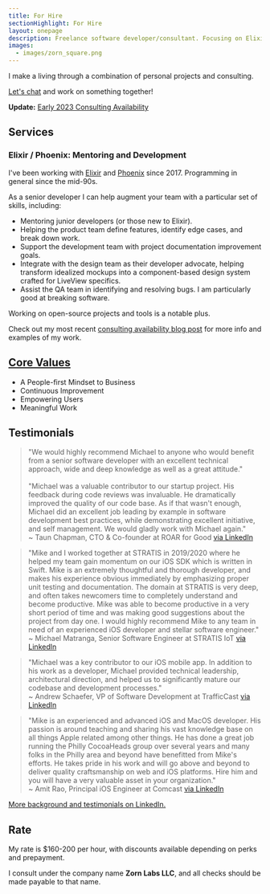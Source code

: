 ```yaml
---
title: For Hire
sectionHighlight: For Hire
layout: onepage
description: Freelance software developer/consultant. Focusing on Elixir, Phoenix, teaching, and mentoring. 
images:
  - images/zorn_square.png
---
```


I make a living through a combination of personal projects and consulting. 

[Let's chat](mailto:zorn@zornlabs.com) and work on something together!

**Update:** [Early 2023 Consulting Availability](/posts/2022/12/elixir-consulting-availability/)

## Services

### Elixir / Phoenix: Mentoring and Development

I've been working with [Elixir](https://elixir-lang.org) and [Phoenix](https://www.phoenixframework.org) since 2017. Programming in general since the mid-90s.

As a senior developer I can help augment your team with a particular set of skills, including:

* Mentoring junior developers (or those new to Elixir).
* Helping the product team define features, identify edge cases, and break down work.
* Support the development team with project documentation improvement goals.
* Integrate with the design team as their developer advocate, helping transform idealized mockups into a component-based design system crafted for LiveView specifics.
* Assist the QA team in identifying and resolving bugs. I am particularly good at breaking software.

Working on open-source projects and tools is a notable plus. 

Check out my most recent [consulting availability blog post](/posts/2022/12/elixir-consulting-availability/) for more info and examples of my work.

## [Core Values](/values/)

* A People-first Mindset to Business
* Continuous Improvement
* Empowering Users
* Meaningful Work

## Testimonials

<blockquote class="testimonial" cite="https://www.linkedin.com/in/mikezornek/">
"We would highly recommend Michael to anyone who would benefit from a senior software developer with an excellent technical approach, wide and deep knowledge as well as a great attitude."<br />
<br />
"Michael was a valuable contributor to our startup project. His feedback during code reviews was invaluable. He dramatically improved the quality of our code base. As if that wasn't enough, Michael did an excellent job leading by example in software development best practices, while demonstrating excellent initiative, and self management. We would gladly work with Michael again."

<footer>~ Taun Chapman, CTO & Co-founder at ROAR for Good <a href="https://www.linkedin.com/in/mikezornek/">via LinkedIn</a></footer>
</blockquote>

<blockquote class="testimonial" cite="https://www.linkedin.com/in/mikezornek/">
"Mike and I worked together at STRATIS in 2019/2020 where he helped my team gain momentum on our iOS SDK which is written in Swift. Mike is an extremely thoughtful and thorough developer, and makes his experience obvious immediately by emphasizing proper unit testing and documentation. The domain at STRATIS is very deep, and often takes newcomers time to completely understand and become productive. Mike was able to become productive in a very short period of time and was making good suggestions about the project from day one. I would highly recommend Mike to any team in need of an experienced iOS developer and stellar software engineer."
<footer>~ Michael Matranga, 
Senior Software Engineer at STRATIS IoT <a href="https://www.linkedin.com/in/mikezornek/">via LinkedIn</a></footer>
</blockquote>

<blockquote class="testimonial" cite="https://www.linkedin.com/in/mikezornek/">
"Michael was a key contributor to our iOS mobile app. In addition to his work as a developer, Michael provided technical leadership, architectural direction, and helped us to significantly mature our codebase and development processes." 
<footer>~ Andrew Schaefer, VP of Software Development at TrafficCast <a href="https://www.linkedin.com/in/mikezornek/">via LinkedIn</a></footer>
</blockquote>

<blockquote class="testimonial" cite="https://www.linkedin.com/in/mikezornek/">
"Mike is an experienced and advanced iOS and MacOS developer. His passion is around teaching and sharing his vast knowledge base on all things Apple related among other things. He has done a great job running the Philly CocoaHeads group over several years and many folks in the Philly area and beyond have benefitted from Mike's efforts. He takes pride in his work and will go above and beyond to deliver quality craftsmanship on web and iOS platforms. Hire him and you will have a very valuable asset in your organization." 
<footer>~ Amit Rao, Principal iOS Engineer at Comcast <a href="https://www.linkedin.com/in/mikezornek/">via LinkedIn</a></footer>
</blockquote>

[More background and testimonials on LinkedIn.](https://www.linkedin.com/in/mikezornek/)

## Rate

My rate is $160-200 per hour, with discounts available depending on perks and prepayment.

I consult under the company name **Zorn Labs LLC**, and all checks should be made payable to that name. 
